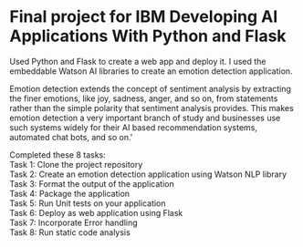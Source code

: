 # Final project for IBM Developing AI Applications With Python and Flask

Used Python and Flask to create a web app and deploy it. I used the embeddable Watson AI libraries to create an emotion detection application.



Emotion detection extends the concept of sentiment analysis by extracting the finer emotions, like joy, sadness, anger, and so on, from statements rather than the simple polarity that sentiment analysis provides. This makes emotion detection a very important branch of study and businesses use such systems widely for their AI based recommendation systems, automated chat bots, and so on.'



Completed these 8 tasks:
<br>
Task 1: Clone the project repository
<br>
Task 2: Create an emotion detection application using Watson NLP library
<br>
Task 3: Format the output of the application
<br>
Task 4: Package the application
<br>
Task 5: Run Unit tests on your application
<br>
Task 6: Deploy as web application using Flask
<br>
Task 7: Incorporate Error handling
<br>
Task 8: Run static code analysis
